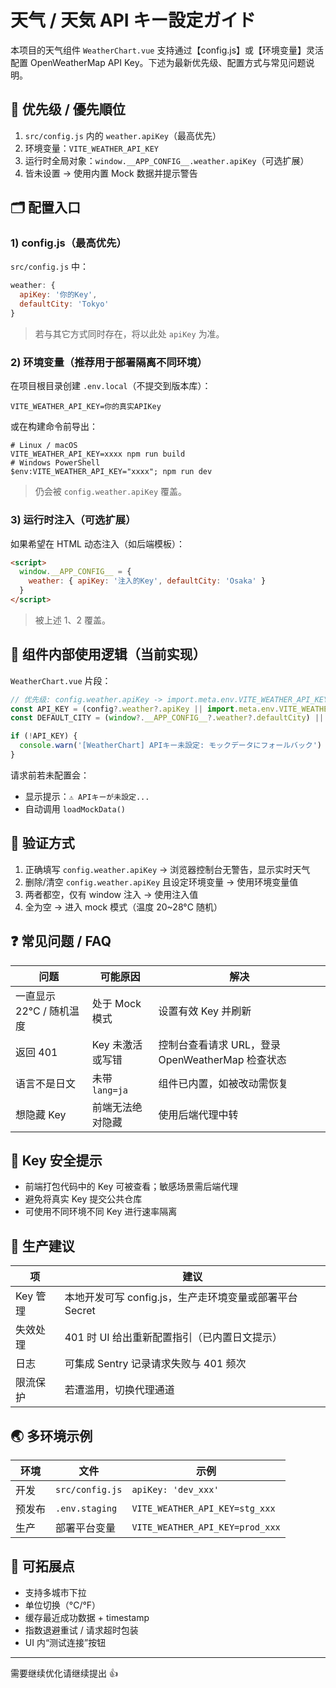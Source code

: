 # 天气 / 天気 API キー設定ガイド

本项目的天气组件 `WeatherChart.vue` 支持通过【config.js】或【环境变量】灵活配置 OpenWeatherMap API Key。下述为最新优先级、配置方式与常见问题说明。

## 🔑 优先级 / 優先順位
1. `src/config.js` 内的 `weather.apiKey`（最高优先）
2. 环境变量：`VITE_WEATHER_API_KEY`
3. 运行时全局对象：`window.__APP_CONFIG__.weather.apiKey`（可选扩展）
4. 皆未设置 → 使用内置 Mock 数据并提示警告

## 🗂 配置入口
### 1) config.js（最高优先）
`src/config.js` 中：
```js
weather: {
  apiKey: '你的Key',
  defaultCity: 'Tokyo'
}
```
> 若与其它方式同时存在，将以此处 `apiKey` 为准。

### 2) 环境变量（推荐用于部署隔离不同环境）
在项目根目录创建 `.env.local`（不提交到版本库）：
```
VITE_WEATHER_API_KEY=你的真实APIKey
```
或在构建命令前导出：
```
# Linux / macOS
VITE_WEATHER_API_KEY=xxxx npm run build
# Windows PowerShell
$env:VITE_WEATHER_API_KEY="xxxx"; npm run dev
```
> 仍会被 `config.weather.apiKey` 覆盖。

### 3) 运行时注入（可选扩展）
如果希望在 HTML 动态注入（如后端模板）：
```html
<script>
  window.__APP_CONFIG__ = {
    weather: { apiKey: '注入的Key', defaultCity: 'Osaka' }
  }
</script>
```
> 被上述 1、2 覆盖。

## 📌 组件内部使用逻辑（当前实现）
`WeatherChart.vue` 片段：
```js
// 优先级: config.weather.apiKey -> import.meta.env.VITE_WEATHER_API_KEY -> window.__APP_CONFIG__
const API_KEY = (config?.weather?.apiKey || import.meta.env.VITE_WEATHER_API_KEY || (window?.__APP_CONFIG__?.weather?.apiKey) || '').trim()
const DEFAULT_CITY = (window?.__APP_CONFIG__?.weather?.defaultCity) || config?.weather?.defaultCity || 'Tokyo'

if (!API_KEY) {
  console.warn('[WeatherChart] APIキー未設定: モックデータにフォールバック')
}
```
请求前若未配置会：
- 显示提示：`⚠️ APIキーが未設定...`
- 自动调用 `loadMockData()`

## 🧪 验证方式
1. 正确填写 `config.weather.apiKey` → 浏览器控制台无警告，显示实时天气
2. 删除/清空 `config.weather.apiKey` 且设定环境变量 → 使用环境变量值
3. 两者都空，仅有 window 注入 → 使用注入值
4. 全为空 → 进入 mock 模式（温度 20~28°C 随机）

## ❓ 常见问题 / FAQ
| 问题 | 可能原因 | 解决 |
|------|----------|------|
| 一直显示 22°C / 随机温度 | 处于 Mock 模式 | 设置有效 Key 并刷新 |
| 返回 401 | Key 未激活或写错 | 控制台查看请求 URL，登录 OpenWeatherMap 检查状态 |
| 语言不是日文 | 未带 `lang=ja` | 组件已内置，如被改动需恢复 |
| 想隐藏 Key | 前端无法绝对隐藏 | 使用后端代理中转 |

## 🔐 Key 安全提示
- 前端打包代码中的 Key 可被查看；敏感场景需后端代理
- 避免将真实 Key 提交公共仓库
- 可使用不同环境不同 Key 进行速率隔离

## 🚀 生产建议
| 项 | 建议 |
|----|------|
| Key 管理 | 本地开发可写 config.js，生产走环境变量或部署平台 Secret |
| 失效处理 | 401 时 UI 给出重新配置指引（已内置日文提示） |
| 日志 | 可集成 Sentry 记录请求失败与 401 频次 |
| 限流保护 | 若遭滥用，切换代理通道 | 

## 🌏 多环境示例
| 环境 | 文件 | 示例 |
|------|------|------|
| 开发 | `src/config.js` | `apiKey: 'dev_xxx'` |
| 预发布 | `.env.staging` | `VITE_WEATHER_API_KEY=stg_xxx` |
| 生产 | 部署平台变量 | `VITE_WEATHER_API_KEY=prod_xxx` |

## 🧩 可拓展点
- 支持多城市下拉
- 单位切换（°C/°F）
- 缓存最近成功数据 + timestamp
- 指数退避重试 / 请求超时包装
- UI 内“测试连接”按钮

---
需要继续优化请继续提出 👍

